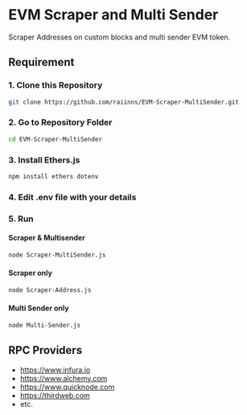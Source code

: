 # EVM Scraper and Multi Sender
Scraper Addresses on custom blocks and multi sender EVM token.

## Requirement
### 1. Clone this Repository
```bash
git clone https://github.com/raiinns/EVM-Scraper-MultiSender.git
```
### 2. Go to Repository Folder
```bash
cd EVM-Scraper-MultiSender
```
### 3. Install Ethers.js
```bash
npm install ethers dotenv
```
### 4. Edit .env file with your details
### 5. Run
#### Scraper & Multisender
```bash
node Scraper-MultiSender.js
```
#### Scraper only
```bash
node Scraper-Address.js
```
#### Multi Sender only
```bash
node Multi-Sender.js
```

## RPC Providers
- https://www.infura.io
- https://www.alchemy.com
- https://www.quicknode.com
- https://thirdweb.com
- etc.
